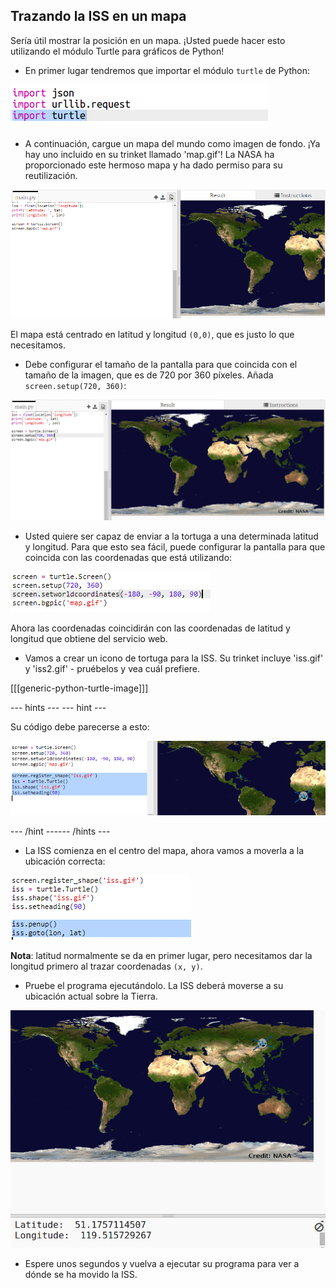 ## Trazando la ISS en un mapa

Sería útil mostrar la posición en un mapa. ¡Usted puede hacer esto utilizando el módulo Turtle para gráficos de Python!

+ En primer lugar tendremos que importar el módulo `turtle` de Python:

![captura de pantalla](images/iss-turtle.png)

+ A continuación, cargue un mapa del mundo como imagen de fondo. ¡Ya hay uno incluido en su trinket llamado 'map.gif'! La NASA ha proporcionado este hermoso mapa y ha dado permiso para su reutilización. 

![captura de pantalla](images/iss-map.png)

El mapa está centrado en latitud y longitud `(0,0)`, que es justo lo que necesitamos.

+ Debe configurar el tamaño de la pantalla para que coincida con el tamaño de la imagen, que es de 720 por 360 píxeles. Añada `screen.setup(720, 360)`:

![screenshot](images/iss-setup.png)

+ Usted quiere ser capaz de enviar a la tortuga a una determinada latitud y longitud. Para que esto sea fácil, puede configurar la pantalla para que coincida con las coordenadas que está utilizando:

![captura de pantalla](images/iss-world.png)

Ahora las coordenadas coincidirán con las coordenadas de latitud y longitud que obtiene del servicio web.

+ Vamos a crear un icono de tortuga para la ISS. Su trinket incluye 'iss.gif' y 'iss2.gif' - pruébelos y vea cuál prefiere. 

[[[generic-python-turtle-image]]]

--- hints ---
 --- hint ---

Su código debe parecerse a esto:

![captura de pantalla](images/iss-image.png)

--- /hint ------ /hints ---

+ La ISS comienza en el centro del mapa, ahora vamos a moverla a la ubicación correcta:

![captura de pantalla](images/iss-plot.png)

**Nota**: latitud normalmente se da en primer lugar, pero necesitamos dar la longitud primero al trazar coordenadas `(x, y)`.

+ Pruebe el programa ejecutándolo. La ISS deberá moverse a su ubicación actual sobre la Tierra. 

![captura de pantalla](images/iss-plotted.png)

+ Espere unos segundos y vuelva a ejecutar su programa para ver a dónde se ha movido la ISS.